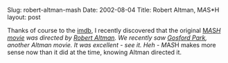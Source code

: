 Slug: robert-altman-mash
Date: 2002-08-04
Title: Robert Altman, M*A*S*H
layout: post

Thanks of course to the <a href="http://www.imdb.com/">imdb</a>, I recently discovered that the original <a href="http://us.imdb.com/Title?0066026">M*A*S*H movie</a> was directed by <a href="http://us.imdb.com/Name?Altman,+Robert">Robert Altman</a>. We recently saw <a href="http://us.imdb.com/Title?0280707">Gosford Park</a>, another Altman movie. It was excellent - see it. Heh - M*A*S*H makes more sense now than it did at the time, knowing Altman directed it.
